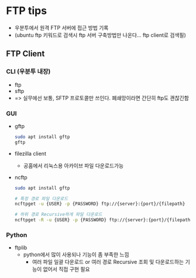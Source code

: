# FTP tips

- 우분투에서 원격 FTP 서버에 접근 방법 기록
- (ubuntu ftp 키워드로 검색시 ftp 서버 구축방법만 나온다... ftp client로 검색필)

## FTP Client

### CLI (우분투 내장)

- ftp
- sftp
- => 실무에선 보통, SFTP 프로토콜만 쓰인다. 폐쇄망이라면 간단히 ftp도 괜찮긴함

### GUI

- gftp

    ```sh
    sudo apt install gftp
    gftp
    ```

- filezilla client
  - 공홈에서 리눅스용 아카이브 파일 다운로드가능

- ncftp

    ```sh
    sudo apt install gftp
    
    # 특정 경로 파일 다운로드
    ncftpget -u {USER} -p {PASSWORD} ftp://{server}:{port}/{filepath}

    # 하위 경로 Recursive하게 파일 다운로드
    ncftpget -R -u {USER} -p {PASSWORD} ftp://{server}:{port}/{filepath}
    ```

### Python

- ftplib
  - python에서 많이 사용되나 기능이 좀 부족한 느낌
    - 여러 파일 일괄 다운로드 or 여러 경로 Recursive 조회 및 다운로드하는 기능이 없어서 직접 구현 필요
